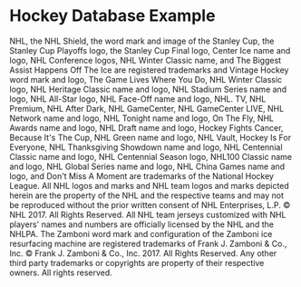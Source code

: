 # Hockey Database Example

 NHL, the NHL Shield, the word mark and image of the Stanley Cup, the Stanley Cup Playoffs logo, the Stanley Cup Final logo, Center Ice name and logo, NHL Conference logos, NHL Winter Classic name, and The Biggest Assist Happens Off The Ice are registered trademarks and Vintage Hockey word mark and logo, The Game Lives Where You Do, NHL Winter Classic logo, NHL Heritage Classic name and logo, NHL Stadium Series name and logo, NHL All-Star logo, NHL Face-Off name and logo, NHL. TV, NHL Premium, NHL After Dark, NHL GameCenter, NHL GameCenter LIVE, NHL Network name and logo, NHL Tonight name and logo, On The Fly, NHL Awards name and logo, NHL Draft name and logo, Hockey Fights Cancer, Because It's The Cup, NHL Green name and logo, NHL Vault, Hockey Is For Everyone, NHL Thanksgiving Showdown name and logo, NHL Centennial Classic name and logo, NHL Centennial Season logo, NHL100 Classic name and logo, NHL Global Series name and logo, NHL China Games name and logo, and Don't Miss A Moment are trademarks of the National Hockey League. All NHL logos and marks and NHL team logos and marks depicted herein are the property of the NHL and the respective teams and may not be reproduced without the prior written consent of NHL Enterprises, L.P. © NHL 2017. All Rights Reserved. All NHL team jerseys customized with NHL players' names and numbers are officially licensed by the NHL and the NHLPA. The Zamboni word mark and configuration of the Zamboni ice resurfacing machine are registered trademarks of Frank J. Zamboni & Co., Inc. © Frank J. Zamboni & Co., Inc. 2017. All Rights Reserved. Any other third party trademarks or copyrights are property of their respective owners. All rights reserved.
